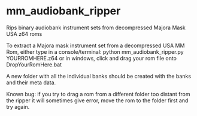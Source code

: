 # mm_audiobank_ripper
Rips binary audiobank instrument sets from decompressed Majora Mask USA z64 roms

To extract a Majora mask instrument set from a decompressed USA MM Rom, either type in a console/terminal:
 python mm_audiobank_ripper.py YOURROMHERE.z64
or in windows, click and drag your rom file onto DropYourRomHere.bat

A new folder with all the individual banks should be created with the banks and their meta data.

Known bug: if you try to drag a rom from a different folder too distant from the ripper it will sometimes give error, move the rom to the folder first and try again.
